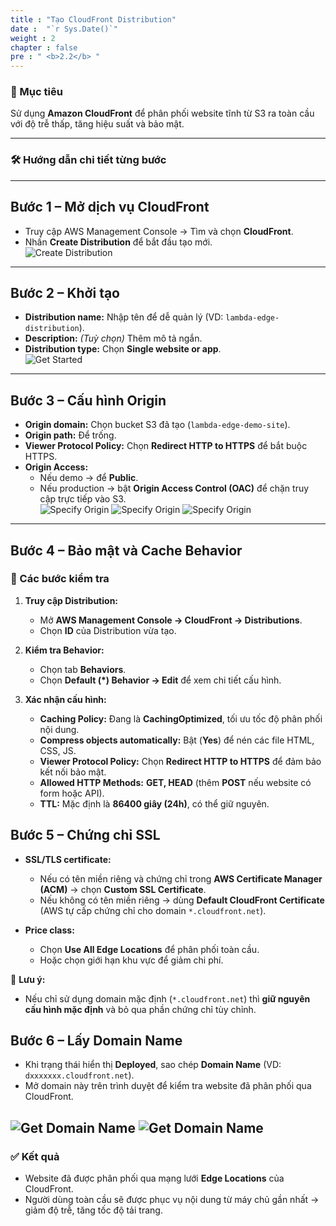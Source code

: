 ```yaml
---
title : "Tạo CloudFront Distribution"
date :  "`r Sys.Date()`" 
weight : 2
chapter : false
pre : " <b>2.2</b> "
---
```

### 🎯 Mục tiêu

Sử dụng **Amazon CloudFront** để phân phối website tĩnh từ S3 ra toàn cầu với độ trễ thấp, tăng hiệu suất và bảo mật.

---

### 🛠️ Hướng dẫn chi tiết từng bước

---

## **Bước 1 – Mở dịch vụ CloudFront**

- Truy cập AWS Management Console → Tìm và chọn **CloudFront**.  
- Nhấn **Create Distribution** để bắt đầu tạo mới.  
![Create Distribution](/images/2.prerequisite/008-create-cloudfront.png)

---

## **Bước 2 – Khởi tạo**

- **Distribution name:** Nhập tên để dễ quản lý (VD: `lambda-edge-distribution`).  
- **Description:** *(Tuỳ chọn)* Thêm mô tả ngắn.  
- **Distribution type:** Chọn **Single website or app**.  
![Get Started](/images/2.prerequisite/009-create-cloudfront.png)

---

## **Bước 3 – Cấu hình Origin**

- **Origin domain:** Chọn bucket S3 đã tạo (`lambda-edge-demo-site`).  
- **Origin path:** Để trống.  
- **Viewer Protocol Policy:** Chọn **Redirect HTTP to HTTPS** để bắt buộc HTTPS.  
- **Origin Access:**  
  - Nếu demo → để **Public**.  
  - Nếu production → bật **Origin Access Control (OAC)** để chặn truy cập trực tiếp vào S3.  
![Specify Origin](/images/2.prerequisite/010-specify-origin.png)
![Specify Origin](/images/2.prerequisite/011-specify-origin.png)
![Specify Origin](/images/2.prerequisite/012-specify-origin.png)
---

## **Bước 4 – Bảo mật và Cache Behavior**
### 🔧 Các bước kiểm tra
1. **Truy cập Distribution:**  
   - Mở **AWS Management Console → CloudFront → Distributions**.  
   - Chọn **ID** của Distribution vừa tạo.

2. **Kiểm tra Behavior:**  
   - Chọn tab **Behaviors**.  
   - Chọn **Default (*) Behavior → Edit** để xem chi tiết cấu hình.

3. **Xác nhận cấu hình:**  
   - **Caching Policy:** Đang là **CachingOptimized**, tối ưu tốc độ phân phối nội dung.  
   - **Compress objects automatically:** Bật (**Yes**) để nén các file HTML, CSS, JS.  
   - **Viewer Protocol Policy:** Chọn **Redirect HTTP to HTTPS** để đảm bảo kết nối bảo mật.  
   - **Allowed HTTP Methods:** **GET, HEAD** (thêm **POST** nếu website có form hoặc API).  
   - **TTL:** Mặc định là **86400 giây (24h)**, có thể giữ nguyên.

## **Bước 5 – Chứng chỉ SSL**

- **SSL/TLS certificate:**  
  - Nếu có tên miền riêng và chứng chỉ trong **AWS Certificate Manager (ACM)** → chọn **Custom SSL Certificate**.  
  - Nếu không có tên miền riêng → dùng **Default CloudFront Certificate** (AWS tự cấp chứng chỉ cho domain `*.cloudfront.net`).  

- **Price class:**  
  - Chọn **Use All Edge Locations** để phân phối toàn cầu.  
  - Hoặc chọn giới hạn khu vực để giảm chi phí.  

📌 **Lưu ý:**  
- Nếu chỉ sử dụng domain mặc định (`*.cloudfront.net`) thì **giữ nguyên cấu hình mặc định** và bỏ qua phần chứng chỉ tùy chỉnh.


## **Bước 6 – Lấy Domain Name**

- Khi trạng thái hiển thị **Deployed**, sao chép **Domain Name** (VD: `dxxxxxxx.cloudfront.net`).  
- Mở domain này trên trình duyệt để kiểm tra website đã phân phối qua CloudFront.  
  
![Get Domain Name](/images/2.prerequisite/013-get-domain-name.png)
![Get Domain Name](/images/2.prerequisite/014-get-domain-name.png)
---
### ✅ Kết quả
- Website đã được phân phối qua mạng lưới **Edge Locations** của CloudFront.  
- Người dùng toàn cầu sẽ được phục vụ nội dung từ máy chủ gần nhất → giảm độ trễ, tăng tốc độ tải trang.
